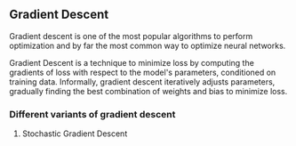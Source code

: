 ## Gradient Descent

Gradient descent is one of the most popular algorithms to perform optimization and by far the most common way to optimize neural networks.

Gradient Descent is a technique to minimize loss by computing the gradients of loss with respect to the model's parameters, conditioned on training data. Informally, gradient descent iteratively adjusts parameters, gradually finding the best combination of weights and bias to minimize loss.


### Different variants of gradient descent
1. Stochastic Gradient Descent
